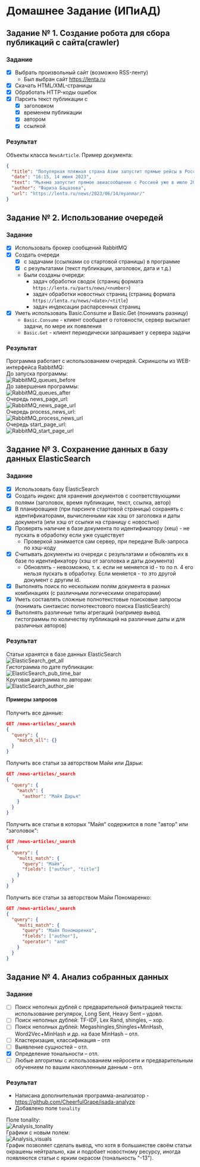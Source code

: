 # Домашнее Задание (ИПиАД)

## Задание № 1. Создание робота для сбора публикаций c сайта(crawler) 
### Задание
- [x] Выбрать произвольный сайт (возможно RSS-ленту)
  - Был выбран сайт https://lenta.ru
- [x] Скачать HTML/XML-страницы
- [x] Обработать HTTP-коды ошибок
- [x] Парсить текст публикации с
  - [x] заголовком
  - [x] временем публикации
  - [x] автором
  - [x] ссылкой

### Результат
Объекты класса `NewsArticle`. Пример документа:
```JSON
{
  "title": "Популярная пляжная страна Азии запустит прямые рейсы в Россию",
  "date": "16:15, 14 июня 2023",
  "text": "Мьянма запустит прямое авиасообщение с Россией уже в июле 2023 года. Об этом РИА Новости рассказал вице-премьер и министр внешнеэкономических связей популярной пляжной страны Азии Кан Зо на полях Петербургского международного экономического форума (ПМЭФ).\n\nПо словам главы ведомства, первый прямой рейс между государствами выполнит авиаперевозчик Myanmar Airways International. Полеты будут осуществляться раз в неделю из Янгона и Мандалая в Москву и Новосибирск.\n\nКан Зо отметил, что россиян очень ждут в Мьянме. «Скоро мы презентуем программу Russia Friendship Program (\"Программа дружбы с Россией\" — прим. \"Ленты.ру\"), — заявил он. — Ее представлением занимается наше министерство туризма. Эта программа будет включать в себя организацию туризма из России в Мьянму».\n\nБолее того, вице-премьер подчеркнул, что Мьянма надеется на принятие российскими властями решения об упразднении виз для мьянманцев в качестве ответного жеста. Для россиян они были отменены с 2022 года.\n\nРанее в июне власти Шри-Ланки захотели ввести бесплатные визы для туристов. Об этом заявил посол популярной курортной страны Азии в РФ Джанита Лиянаге. Дипломат добавила, что ланкийский министр туризма усердно занимается этим вопросом.\n\n",
  "author": "Фариза Бацазова",
  "url": "https://lenta.ru/news/2023/06/14/myanmar/"
}
```

## Задание № 2. Использование очередей
### Задание
- [x] Использовать брокер сообщений RabbitMQ
- [x] Создать очереди
  - [x] с задачами (ссылками со стартовой страницы) в программе
  - [x] с результатами (текст публикации, заголовок, дата и т.д.)
  - Были созданы очереди:
    - задач обработки сводок (страниц формата `https://lenta.ru/parts/news/<number>`)
    - задач обработки новостных страниц (страниц формата `https://lenta.ru/news/<date>/<title`)
    - задач индексации распарсенных страниц
- [x] Уметь использовать Basic.Consume и Basic.Get (понимать разницу)
  - `Basic.Consume` - клиент сообщает о готовности, сервер высылает задачи, по мере их появления
  - `Basic.Get` - клиент периодически запрашивает у сервера задачи

### Результат
Программа работает с использованием очередей. Скриншоты из WEB-интерфейса RabbitMQ:\
До запуска программы:\
![RabbitMQ_queues_before](./extra/images/RabbitMQ_queues_before.png)\
До завершения программы:\
![RabbitMQ_queues_after](./extra/images/RabbitMQ_queues_after.png)\
Очередь news_page_url:\
![RabbitMQ_news_page_url](./extra/images/RabbitMQ_news_page_url.png)\
Очередь process_news_url:\
![RabbitMQ_process_news_url](./extra/images/RabbitMQ_process_news_url.png)\
Очередь start_page_url:\
![RabbitMQ_start_page_url](./extra/images/RabbitMQ_start_page_url.png)

## Задание № 3. Сохранение данных в базу данных ElasticSearch
### Задание
- [x] Использовать базу ElasticSearch
- [x] Создать индекс для хранения документов с соответствующими полями (заголовок, время публикации, текст, ссылка, автор)
- [x] В планировщике (при парсинге стартовой страницы) сохранять с идентификаторами, вычисленными как хэш от заголовка и даты документа (или хэш от ссылки на страницу с новостью)
- [x] Проверять наличие в базе документа по идентификатору (хеш) - не пускать в обработку если уже существует
  - Проверкой занимается сам сервер, при передаче Bulk-запроса по хэш-коду 
- [x] Считывать документы из очереди с результатами и обновлять их в базе по идентификатору (хэш от заголовка и даты документа)
  - Обновлять - невозможно, т. к. если не меняется id - то по п. 4 его нельзя пускать в обработку. Если меняется - то это другой документ с другим id. 
- [x] Выполнять поиск по нескольким полям документа в разных комбинациях (с различными логическими операторами)
- [x] Уметь составлять сложные полнотекстовые поисковые запросы (понимать синтаксис полнотекстового поиска ElasticSearch)
- [x] Выполнять различные типы агрегаций (например вывод гистограммы по количеству публикаций на различные даты и для различных авторов)

### Результат
Cтатьи хранятся в базе данных ElasticSearch\
![ElasticSearch_get_all](./extra/images/ElasticSearch_get_all.png)\
Гистограмма по дате публикации:\
![ElasticSearch_pub_time_bar](./extra/images/ElasticSearch_pub_time_bar.png)\
Круговая диаграмма по авторам:\
![ElasticSearch_author_pie](./extra/images/ElasticSearch_author_pie.png)

#### Примеры запросов
Получить все данные:
```json
GET /news-articles/_search
{
  "query": {
    "match_all": {}
  }
}
```
Получить все статьи за авторством Майи или Дарьи:
```json
GET /news-articles/_search
{
  "query": {
    "match": {
      "author": "Майя Дарья"
    }
  }
}
```
Получить все статьи в которых "Майя" содержится в поле "автор" или "заголовок":
```json
GET /news-articles/_search
{
  "query": {
    "multi_match": {
      "query": "Майя",
      "fields": ["author", "title"]
    }
  }
}
```
Получить все статьи за авторством Майи Пономаренко:
```json
GET /news-articles/_search
{
  "query": {
    "multi_match": {
      "query": "Майя Пономаренко",
      "fields": ["author"],
      "operator": "and"
    }
  }
}
```

## Задание № 4. Анализ собранных данных
### Задание
- [ ] Поиск неполных дублей с предварительной фильтрацией текста: использование регулярок, Long Sent, Heavy Sent – удовл.
- [ ] Поиск неполных дублей: TF-IDF, Lex Rand, shingles, – хор.
- [ ] Поиск неполных дублей: Megashingles,Shingles+MinHash, Word2Vec+MinHash и др. на базе MinHash – отл.
- [ ] Кластеризация, классификация – отл
- [ ] Выявление сущностей  – отл.
- [x] Определение тональности – отл.
- [ ] Любые алгоритмы с использованием нейросети и предварительным обучением по вашим накопленным данным – отл.

### Результат 
- Написана дополнительная программа-анализатор - https://github.com/CheerfulGrape/isada-analyze
- Добавлено поле `tonality`

Поле tonality:\
![Analysis_tonality](./extra/images/Analysis_tonality.png)\
Графики с новым полем:\
![Analysis_visuals](./extra/images/Analysis_visuals.png)\
График позволяет сделать вывод, что хотя в большинстве своём статьи окрашены нейтрально, как и подобает новостному ресурсу, иногда появляются статьи с ярким окрасом (тональность "-13").